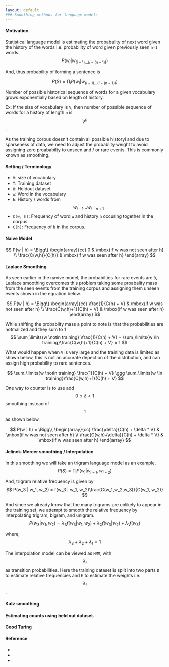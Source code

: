 ```yaml
---
layout: default
### Smoothing methods for language models
---
```

#### Motivation

Statistical language model is estimating the probabality of next word given the history of the words i.e. probability of word given previously seen `n-1` words. 
$$ 
P(w_i | w_{(i-1)... (i-(n-1))})
$$

And, thus probability of forming a sentence is 

$$
P(S) = \prod_{i} P(w_i | w_{(i-1)... (i-(n-1))})
$$

Number of possible historical sequence of words for a given vocabulary grows exponentially based on length of history. 

Ex: If the size of vocabulary is `V`, then number of possible sequence of words for a history of length `n` is $$ V^n $$.

As the training corpus doesn't contain all possible historyi and due to sparseness of data, we need to adjust the probablity weight to avoid assigning zero proababilty to unseen and / or rare events. This is commonly known as smoothing. 

#### Setting / Terminology
* `V`: size of vocabulary
* `T`: Training dataset
* `H`: Holdout dataset
* `w`: Word in the vocabulary
* `h`: History / words from $$ w_{i-1} ... w_{i-n+1} $$ 
* `C(w, h)`: Frequency of word `w` and history `h` occuring together in the corpus.
* `C(h)`: Frequency of `h` in the corpus.

#### Naive Model

$$
P(w | h) = 
\Bigg\{ \begin{array}{cc}
0 & \mbox{if w was not seen after h} \\
\frac{C(w,h)}{C(h)} & \mbox{if w was seen after h}
\end{array}
$$

#### Laplace Smoothing
As seen earlier in the navive model, the probabilties for rare events are `0`, Laplace smoothing overcomes this problem taking some proabality mass from the seen events from the training corpus and assigning them unseen events shown in the equation below.

$$
P(w | h) = 
\Bigg\{ \begin{array}{cc}
\frac{1}{C(h) + V} & \mbox{if w was not seen after h} \\
\frac{C(w,h)+1}{C(h) + V} & \mbox{if w was seen after h}
\end{array}
$$

While shifting the probablity mass a point to note is that the probabilities are notmalized and they sum to 1
$$
\sum_\limits{w \notin training} \frac{1}{C(h) + V} + \sum_\limits{w \in training}\frac{C(w,h)+1}{C(h) + V} = 1
$$

What would happen when `V` is very large and the training data is limited as shown below, this is not an accurate depection of the distribution, and can assign high probability to rare sentences.

$$
\sum_\limits{w \notin training} \frac{1}{C(h) + V} \ggg \sum_\limits{w \in training}\frac{C(w,h)+1}{C(h) + V}
$$

One way to counter is to use add $$ 0 \leq \delta < 1 $$ smoothing instead of $$ 1 $$ as shown below.

$$
P(w | h) = 
\Bigg\{ \begin{array}{cc}
\frac{\delta}{C(h) + \delta * V} & \mbox{if w was not seen after h} \\
\frac{C(w,h)+\delta}{C(h) + \delta * V} & \mbox{if w was seen after h}
\end{array}
$$


#### Jelinek-Mercer smoothing / Interpolation
In this smoothing we will take an trigram language model as an example.
$$
P(S) = \prod_{i} P(w_i | w_{i-1}, w_{i-2})
$$

And, trigram relative frequency is given by
$$
P(w_3 | w_1, w_2) = f(w_3 | w_1, w_2)\frac{C(w_1,w_2,w_3)}{C(w_1, w_2)}
$$

And since we already know that the many trigrams are unlikely to appear in the training set, we attempt to smooth the relative frequency by interpolating trigram, bigram, and unigram.
$$
P(w_3 | w_1, w_2) = \lambda_3 f(w_3 | w_1, w_2) + \lambda_2 f(w_3 | w_2) + \lambda_1 f(w_3)  
$$

where, $$ \lambda_3 + \lambda_2 + \lambda_1 = 1 $$

The interpolation model can be viewed as `HMM`, with $$\lambda_i$$ as transition probabilities. Here the training dataset is split into two parts `D` to estimate relative frequencies and `H` to estimate the weights i.e. $$ \lambda_i $$.

#### Katz smoothing

#### Estimating counts using held out dataset.


#### Good Turing



#### Reference
* []()
* []()
* []()

